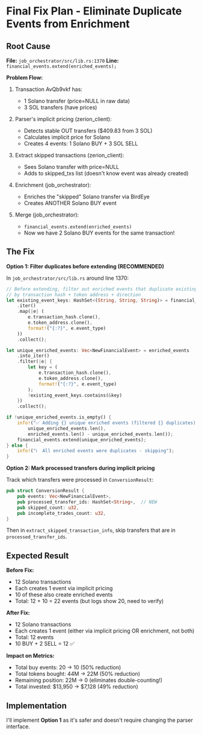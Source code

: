 # Final Fix Plan - Eliminate Duplicate Events from Enrichment

## Root Cause

**File:** `job_orchestrator/src/lib.rs:1370`
**Line:** `financial_events.extend(enriched_events);`

**Problem Flow:**
1. Transaction AvQb9vkf has:
   - 1 Solano transfer (price=NULL in raw data)
   - 3 SOL transfers (have prices)

2. Parser's implicit pricing (zerion_client):
   - Detects stable OUT transfers ($409.83 from 3 SOL)
   - Calculates implicit price for Solano
   - Creates 4 events: 1 Solano BUY + 3 SOL SELL

3. Extract skipped transactions (zerion_client):
   - Sees Solano transfer with price=NULL
   - Adds to skipped_txs list (doesn't know event was already created)

4. Enrichment (job_orchestrator):
   - Enriches the "skipped" Solano transfer via BirdEye
   - Creates ANOTHER Solano BUY event

5. Merge (job_orchestrator):
   - `financial_events.extend(enriched_events)`
   - Now we have 2 Solano BUY events for the same transaction!

## The Fix

**Option 1: Filter duplicates before extending (RECOMMENDED)**

In `job_orchestrator/src/lib.rs` around line 1370:

```rust
// Before extending, filter out enriched events that duplicate existing events
// by transaction hash + token address + direction
let existing_event_keys: HashSet<(String, String, String)> = financial_events
    .iter()
    .map(|e| (
        e.transaction_hash.clone(),
        e.token_address.clone(),
        format!("{:?}", e.event_type)
    ))
    .collect();

let unique_enriched_events: Vec<NewFinancialEvent> = enriched_events
    .into_iter()
    .filter(|e| {
        let key = (
            e.transaction_hash.clone(),
            e.token_address.clone(),
            format!("{:?}", e.event_type)
        );
        !existing_event_keys.contains(&key)
    })
    .collect();

if !unique_enriched_events.is_empty() {
    info!("✅ Adding {} unique enriched events (filtered {} duplicates)",
        unique_enriched_events.len(),
        enriched_events.len() - unique_enriched_events.len());
    financial_events.extend(unique_enriched_events);
} else {
    info!("ℹ️  All enriched events were duplicates - skipping");
}
```

**Option 2: Mark processed transfers during implicit pricing**

Track which transfers were processed in `ConversionResult`:

```rust
pub struct ConversionResult {
    pub events: Vec<NewFinancialEvent>,
    pub processed_transfer_ids: HashSet<String>,  // NEW
    pub skipped_count: u32,
    pub incomplete_trades_count: u32,
}
```

Then in `extract_skipped_transaction_info`, skip transfers that are in `processed_transfer_ids`.

## Expected Result

**Before Fix:**
- 12 Solano transactions
- Each creates 1 event via implicit pricing
- 10 of these also create enriched events
- Total: 12 + 10 = 22 events (but logs show 20, need to verify)

**After Fix:**
- 12 Solano transactions
- Each creates 1 event (either via implicit pricing OR enrichment, not both)
- Total: 12 events
- 10 BUY + 2 SELL = 12 ✅

**Impact on Metrics:**
- Total buy events: 20 → 10 (50% reduction)
- Total tokens bought: 44M → 22M (50% reduction)
- Remaining position: 22M → 0 (eliminates double-counting!)
- Total invested: $13,950 → $7,128 (49% reduction)

## Implementation

I'll implement **Option 1** as it's safer and doesn't require changing the parser interface.
